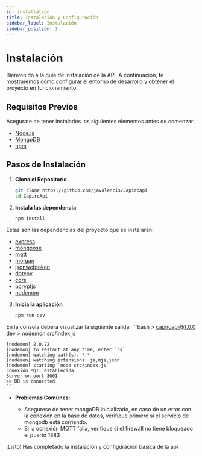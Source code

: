 ```yaml
---
id: installation
title: Instalación y Configuración
sidebar_label: Instalación
sidebar_position: 1
---
```


# Instalación

Bienvenido a la guía de instalación de la API. A continuación, te mostraremos cómo configurar el entorno de desarrollo y obtener el proyecto en funcionamiento.

## Requisitos Previos

Asegúrate de tener instalados los siguientes elementos antes de comenzar:

- [Node.js](https://nodejs.org/)
- [MongoDB](https://www.mongodb.com/try/download/community)
- [npm](https://www.npmjs.com/)

## Pasos de Instalación

1. **Clona el Repositorio**

   ```bash
   git clone https://github.com/javalencis/CapiroApi
   cd CapiroApi

2. **Instala las dependencia**
    ```bash
   npm install

Estas son las dependencias del proyecto que se instalarán:
 

- [express](https://expressjs.com/)
- [mongoose](https://mongoosejs.com/)
- [mqtt](https://www.emqx.com/en/blog/mqtt-js-tutorial)
- [morgan](https://www.npmjs.com/package/morgan)
- [jsonwebtoken](https://www.npmjs.com/package/jsonwebtoken)
- [dotenv](https://www.npmjs.com/package/dotenv)
- [cors](https://npmjs.com/package/cors)
- [bcryptjs](https://www.npmjs.com/package/bcryptjs)
- [nodemon](https://www.npmjs.com/package/nodemon)

3. **Inicia la aplicación**
    ```bash
   npm run dev

En la consola deberá visualizar la siguiente salida:
    ```bash
    > capiroapi@1.0.0 dev
    > nodemon src/index.js

    [nodemon] 2.0.22
    [nodemon] to restart at any time, enter `rs`
    [nodemon] watching path(s): *.*
    [nodemon] watching extensions: js,mjs,json
    [nodemon] starting `node src/index.js`
    Conexión MQTT establecida
    Server on port 3001
    >> DB is connected
    ```

- **Problemas Comúnes**:

    - Asegurese de tener mongoDB inicializado, en caso de un error con la conexión en la base de datos, verifique primero si el servicio de mongodb está corriendo.
    - Si la ocnexión MQTT falla, verifique si el firewall no tiene bloqueado el puerto 1883


¡Listo! Has completado la instalación y configuración básica de la api 